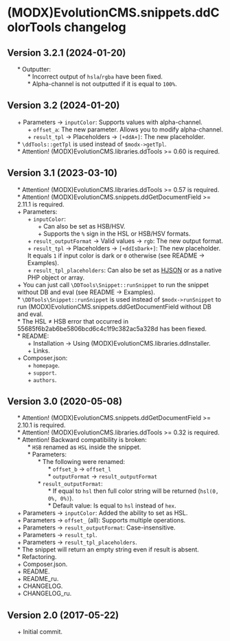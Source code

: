 # (MODX)EvolutionCMS.snippets.ddColorTools changelog


## Version 3.2.1 (2024-01-20)
* \* Outputter:
	* \* Incorrect output of `hsla`/`rgba` have been fixed.
	* \* Alpha-channel is not outputted if it is equal to `100%`.


## Version 3.2 (2024-01-20)
* \+ Parameters → `inputColor`: Supports values with alpha-channel.
	* \+ `offset_a`: The new parameter. Allows you to modify alpha-channel.
	* \+ `result_tpl` → Placeholders → `[+ddA+]`: The new placeholder.
* \* `\ddTools::getTpl` is used instead of `$modx->getTpl`.
* \* Attention! (MODX)EvolutionCMS.libraries.ddTools >= 0.60 is required.


## Version 3.1 (2023-03-10)
* \* Attention! (MODX)EvolutionCMS.libraries.ddTools >= 0.57 is required.
* \* Attention! (MODX)EvolutionCMS.snippets.ddGetDocumentField >= 2.11.1 is required.
* \+ Parameters:
	* \+ `inputColor`:
		* \+ Can also be set as HSB/HSV.
		* \+ Supports the `%` sign in the HSL or HSB/HSV formats.
	* \+ `result_outputFormat` → Valid values → `rgb`: The new output format.
	* \+ `result_tpl` → Placeholders → `[+ddIsDark+]`: The new placeholder. It equals `1` if input color is dark or `0` otherwise (see README → Examples).
	* \+ `result_tpl_placeholders`: Can also be set as [HJSON](https://hjson.github.io/) or as a native PHP object or array.
* \+ You can just call `\DDTools\Snippet::runSnippet` to run the snippet without DB and eval (see README → Examples).
* \* `\DDTools\Snippet::runSnippet` is used instead of `$modx->runSnippet` to run (MODX)EvolutionCMS.snippets.ddGetDocumentField without DB and eval.
* \* The HSL ≠ HSB error that occurred in 55685f6b2ab6be5806bcd6c4c1f9c382ac5a328d has been fiexed.
* \* README:
	* \+ Installation → Using (MODX)EvolutionCMS.libraries.ddInstaller.
	* \+ Links.
* \+ Composer.json:
	* \+ `homepage`.
	* \+ `support`.
	* \+ `authors`.


## Version 3.0 (2020-05-08)
* \* Attention! (MODX)EvolutionCMS.snippets.ddGetDocumentField >= 2.10.1 is required.
* \* Attention! (MODX)EvolutionCMS.libraries.ddTools >= 0.32 is required.
* \* Attention! Backward compatibility is broken:
	* \* `HSB` renamed as `HSL` inside the snippet.
	* \* Parameters:
		* \* The following were renamed:
			* \* `offset_b` → `offset_l`
			* \* `outputFormat` → `result_outputFormat`
		* \* `result_outputFormat`:
			* \* If equal to `hsl` then full color string will be returned (`hsl(0, 0%, 0%)`).
			* \* Default value: Is equal to `hsl` instead of `hex`.
* \+ Parameters → `inputColor`: Added the ability to set as HSL.
* \+ Parameters → `offset_` (all): Supports multiple operations.
* \+ Parameters → `result_outputFormat`: Case-insensitive.
* \+ Parameters → `result_tpl`.
* \+ Parameters → `result_tpl_placeholders`.
* \* The snippet will return an empty string even if result is absent.
* \* Refactoring.
* \+ Composer.json.
* \+ README.
* \+ README_ru.
* \+ CHANGELOG.
* \+ CHANGELOG_ru.


## Version 2.0 (2017-05-22)
* \+ Initial commit.


<link rel="stylesheet" type="text/css" href="https://raw.githack.com/DivanDesign/CSS.ddMarkdown/master/style.min.css" />
<style>ul{list-style:none;}</style>